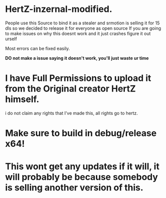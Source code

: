 # HertZ-inzernal-modified.
People use this Source to bind it as a stealer and srmotion is selling it for 15 dls so we decided to release it for everyone as open source 
If you are going to make issues on why this doesnt work and it just crashes
figure it out urself 

Most errors can be fixed easily.

**DO not make a issue saying it doesn't work, you'll just waste ur time**

# I have Full Permissions to upload it from the Original creator HertZ himself.

i do not claim any rights that I've made this, all rights go to hertz.

# Make sure to build in debug/release x64!

# This wont get any updates if it will, it will probably be because somebody is selling another version of this.
